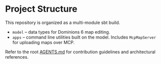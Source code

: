 # Project Structure

This repository is organized as a multi-module sbt build.

- `model` – data types for Dominions 6 map editing.
- `apps` – command line utilities built on the model. Includes `McpMapServer`
  for uploading maps over MCP.

Refer to the root [AGENTS.md](../../AGENTS.md) for contribution guidelines and architectural references.
